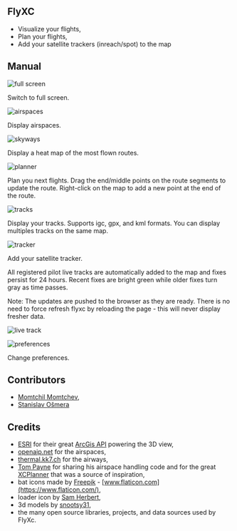## FlyXC

- Visualize your flights,
- Plan your flights,
- Add your satellite trackers (inreach/spot) to the map

## Manual

![full screen](docs/fullscreen.jpeg)

Switch to full screen.

![airspaces](docs/airspaces.jpeg)

Display airspaces.

![skyways](docs/skyways.jpeg)

Display a heat map of the most flown routes.

![planner](docs/planner.jpeg)

Plan you next flights.
Drag the end/middle points on the route segments to update the route.
Right-click on the map to add a new point at the end of the route.

![tracks](docs/tracks.jpeg)

Display your tracks. Supports igc, gpx, and kml formats.
You can display multiples tracks on the same map.

![tracker](docs/tracker.jpeg)

Add your satellite tracker.

All registered pilot live tracks are automatically added to the map and fixes
persist for 24 hours. Recent fixes are bright green while older fixes turn gray
as time passes.

Note: The updates are pushed to the browser as they are ready. There is no need
to force refresh flyxc by reloading the page - this will never display fresher
data. 

![live track](docs/josh_live.jpeg)

![preferences](docs/preferences.jpeg)

Change preferences.

## Contributors

- [Momtchil Momtchev](https://github.com/mmomtchev),
- [Stanislav Ošmera](https://github.com/osmeras)

## Credits

- [ESRI](https://www.esri.com/) for their great [ArcGis API](https://developers.arcgis.com/javascript/) powering the 3D view, 
- [openaip.net](http://openaip.net/) for the airspaces,
- [thermal.kk7.ch](https://thermal.kk7.ch/) for the airways,
- [Tom Payne](https://github.com/twpayne) for sharing his airspace handling code and for the great [XCPlanner](https://xcplanner.appspot.com/) that was a source of inspiration,
- bat icons made by [Freepik](https://www.flaticon.com/authors/freepik) - [www.flaticon.com](https://www.flaticon.com/),
- loader icon by [Sam Herbert](https://github.com/SamHerbert/SVG-Loaders/blob/master/svg-loaders/three-dots.svg),
- 3d models by [snootsy31](https://sketchfab.com/snootsy31),
- the many open source libraries, projects, and data sources used by FlyXc.
